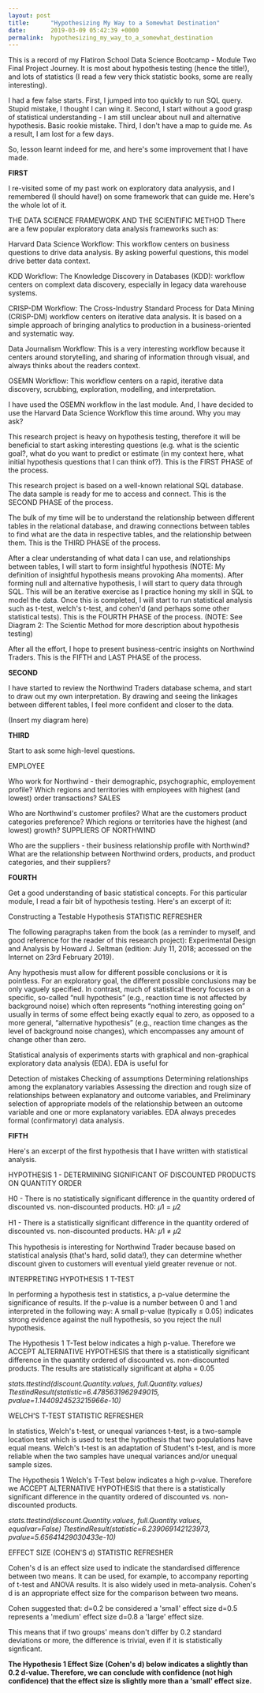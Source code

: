 ```yaml
---
layout: post
title:      "Hypothesizing My Way to a Somewhat Destination"
date:       2019-03-09 05:42:39 +0000
permalink:  hypothesizing_my_way_to_a_somewhat_destination
---
```



This is a record of my Flatiron School Data Science Bootcamp - Module Two Final Project Journey. It is most about hypothesis testing (hence the title!), and  lots of statistics (I read a few very thick statistic books, some are really interesting). 

I had a few false starts. 
First, I jumped into too quickly to run SQL query. Stupid mistake, I thought I can wing it. 
Second, I start without a good grasp of statistical understanding - I am still unclear about null and alternative hypothesis. Basic rookie mistake. 
Third, I don't have a map to guide me. As a result, I am lost for a few days.

So, lesson learnt indeed for me, and here's some improvement that I have made.

**FIRST**

I re-visited some of my past work on exploratory data analyysis, and I remembered (I should have!) on some framework that can guide me. Here's the whole lot of it.

THE DATA SCIENCE FRAMEWORK AND THE SCIENTIFIC METHOD
There are a few popular exploratory data analysis frameworks such as:

Harvard Data Science Workflow: This workflow centers on business questions to drive data analysis. By asking powerful questions, this model drive better data context.

KDD Workflow: The Knowledge Discovery in Databases (KDD): workflow centers on complext data discovery, especially in legacy data warehouse systems.

CRISP-DM Workflow: The Cross-Industry Standard Process for Data Mining (CRISP-DM) workflow centers on iterative data analysis. It is based on a simple approach of bringing analytics to production in a business-oriented and systematic way.

Data Journalism Workflow: This is a very interesting workflow because it centers around storytelling, and sharing of information through visual, and always thinks about the readers context.

OSEMN Workflow: This workflow centers on a rapid, iterative data discovery, scrubbing, exploration, modelling, and interpretation.

I have used the OSEMN workflow in the last module. And, I have decided to use the Harvard Data Science Workflow this time around. Why you may ask?

This research project is heavy on hypothesis testing, therefore it will be beneficial to start asking interesting questions (e.g. what is the scientic goal?, what do you want to predict or estimate (in my context here, what initial hypothesis questions that I can think of?). This is the FIRST PHASE of the process.

This research project is based on a well-known relational SQL database. The data sample is ready for me to access and connect. This is the SECOND PHASE of the process.

The bulk of my time will be to understand the relationship between different tables in the relational database, and drawing connections between tables to find what are the data in respective tables, and the relationship between them. This is the THIRD PHASE of the process.

After a clear understanding of what data I can use, and relationships between tables, I will start to form insightful hypothesis (NOTE: My definition of insightful hypothesis means provoking Aha moments). After forming null and alternative hypothesis, I will start to query data through SQL. This will be an iterative exercise as I practice honing my skill in SQL to model the data. Once this is completed, I will start to run statistical analysis such as t-test, welch's t-test, and cohen'd (and perhaps some other statistical tests). This is the FOURTH PHASE of the process. (NOTE: See Diagram 2: The Scientic Method for more description about hypothesis testing)

After all the effort, I hope to present business-centric insights on Northwind Traders. This is the FIFTH and LAST PHASE of the process.


**SECOND**

I have started to review the Northwind Traders database schema, and start to draw out my own interpretation. By drawing and seeing the linkages between different tables, I feel more confident and closer to the data. 

(Insert my diagram here)

**THIRD**

Start to ask some high-level questions.

EMPLOYEE

Who work for Northwind - their demographic, psychographic, employement profile?
Which regions and territories with employees with highest (and lowest) order transactions?
SALES

Who are Northwind's customer profiles?
What are the customers product categories preference?
Which regions or territories have the highest (and lowest) growth?
SUPPLIERS OF NORTHWIND

Who are the suppliers - their business relationship profile with Northwind?
What are the relationship between Northwind orders, products, and product categories, and their suppliers?


**FOURTH**

Get a good understanding of basic statistical concepts. For this particular module, I read a fair bit of hypothesis testing.  Here's an excerpt of it:

Constructing a Testable Hypothesis
STATISTIC REFRESHER

The following paragraphs taken from the book (as a reminder to myself, and good reference for the reader of this research project): Experimental Design and Analysis by Howard J. Seltman (edition: July 11, 2018; accessed on the Internet on 23rd February 2019).

Any hypothesis must allow for different possible conclusions or it is pointless. For an exploratory goal, the different possible conclusions may be only vaguely specified. In contrast, much of statistical theory focuses on a specific, so-called “null hypothesis” (e.g., reaction time is not affected by background noise) which often represents “nothing interesting going on” usually in terms of some effect being exactly equal to zero, as opposed to a more general, “alternative hypothesis” (e.g., reaction time changes as the level of background noise changes), which encompasses any amount of change other than zero.

Statistical analysis of experiments starts with graphical and non-graphical exploratory data analysis (EDA). EDA is useful for

Detection of mistakes
Checking of assumptions
Determining relationships among the explanatory variables
Assessing the direction and rough size of relationships between explanatory and outcome variables, and
Preliminary selection of appropriate models of the relationship between an outcome variable and one or more explanatory variables.
EDA always precedes formal (confirmatory) data analysis.

**FIFTH**

Here's an excerpt of the first hypothesis that I have written with statistical analysis.


HYPOTHESIS 1 - DETERMINING SIGNIFICANT OF DISCOUNTED PRODUCTS ON QUANTITY ORDER

H0 - There is no statistically significant difference in the quantity ordered of discounted vs. non-discounted products. 
H0:  𝜇1  =  𝜇2  

H1 - There is a statistically significant difference in the quantity ordered of discounted vs. non-discounted products. 
HA:  𝜇1   ≠   𝜇2 

This hypothesis is interesting for Northwind Trader because based on statistical analysis (that's hard, solid data!), they can determine whether discount given to customers will eventual yield greater revenue or not.

INTERPRETING HYPOTHESIS 1 T-TEST

In performing a hypothesis test in statistics, a p-value determine the significance of results. If the p-value is a number between 0 and 1 and interpreted in the following way: A small p-value (typically ≤ 0.05) indicates strong evidence against the null hypothesis, so you reject the null hypothesis.

The Hypothesis 1 T-Test below indicates a high p-value. Therefore we ACCEPT ALTERNATIVE HYPOTHESIS that there is a statistically significant difference in the quantity ordered of discounted vs. non-discounted products. The results are statistically significant at alpha = 0.05

*stats.ttestind(discount.Quantity.values, full.Quantity.values)
TtestindResult(statistic=6.4785631962949015, pvalue=1.1440924523215966e-10)*

WELCH'S T-TEST
STATISTIC REFRESHER

In statistics, Welch's t-test, or unequal variances t-test, is a two-sample location test which is used to test the hypothesis that two populations have equal means. Welch's t-test is an adaptation of Student's t-test, and is more reliable when the two samples have unequal variances and/or unequal sample sizes.

The Hypothesis 1 Welch's T-Test below indicates a high p-value. Therefore we ACCEPT ALTERNATIVE HYPOTHESIS that there is a statistically significant difference in the quantity ordered of discounted vs. non-discounted products.

*stats.ttestind(discount.Quantity.values, full.Quantity.values, equalvar=False)
TtestindResult(statistic=6.239069142123973, pvalue=5.65641429030433e-10)*

EFFECT SIZE (COHEN'S d)
STATISTIC REFRESHER

Cohen's d is an effect size used to indicate the standardised difference between two means. It can be used, for example, to accompany reporting of t-test and ANOVA results. It is also widely used in meta-analysis. Cohen's d is an appropriate effect size for the comparison between two means.

Cohen suggested that: 
d=0.2 be considered a 'small' effect size 
d=0.5 represents a 'medium' effect size 
d=0.8 a 'large' effect size.

This means that if two groups' means don't differ by 0.2 standard deviations or more, the difference is trivial, even if it is statistically signficant.

**The Hypothesis 1 Effect Size (Cohen's d) below indicates a slightly than 0.2 d-value. Therefore, we can conclude with confidence (not high confidence) that the effect size is slightly more than a 'small' effect size.**


